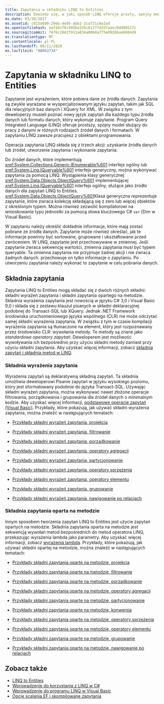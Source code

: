 ```yaml
---
title: Zapytania w składniku LINQ to Entities
description: Dowiedz się, w jaki sposób LINQ oferuje prosty, spójny model służący do pracy z danymi w różnych rodzajach źródeł danych i formatach przy użyciu obiektów programistycznych.
ms.date: 03/30/2017
ms.assetid: c015a609-29eb-4e95-abb1-2ca721c6e2ad
ms.openlocfilehash: eaf44cf6c995be335c6127f42d7aaec0dd98527c
ms.sourcegitcommit: 7476c20d2f911a834a00b8a7f5e8926bae6804d9
ms.translationtype: MT
ms.contentlocale: pl-PL
ms.lasthandoff: 08/11/2020
ms.locfileid: "88063734"
---
```

# <a name="queries-in-linq-to-entities"></a>Zapytania w składniku LINQ to Entities
Zapytanie jest wyrażeniem, które pobiera dane ze źródła danych. Zapytania są zwykle wyrażane w wyspecjalizowanym języku zapytań, takim jak SQL dla relacyjnych baz danych i XQuery for XML. W związku z tym deweloperzy musieli poznać nowy język zapytań dla każdego typu źródła danych lub formatu danych, który wykonuje zapytanie. Program Query Integrated Language (LINQ) oferuje prostszy, spójny model służący do pracy z danymi w różnych rodzajach źródeł danych i formatach. W zapytaniu LINQ zawsze pracujesz z obiektami programowania.  
  
 Operacja zapytania LINQ składa się z trzech akcji: uzyskanie źródła danych lub źródeł, utworzenie zapytania i wykonanie zapytania.  
  
 Do źródeł danych, które implementują <xref:System.Collections.Generic.IEnumerable%601> interfejs ogólny lub <xref:System.Linq.IQueryable%601> interfejs generyczny, można wykonywać zapytania za pomocą LINQ. Wystąpienia klasy generycznej <xref:System.Data.Objects.ObjectQuery%601> implementującej <xref:System.Linq.IQueryable%601> interfejs ogólny, służące jako źródło danych dla zapytań LINQ to Entities. <xref:System.Data.Objects.ObjectQuery%601>Klasa generyczna reprezentuje zapytanie, które zwraca kolekcję składającą się z zero lub więcej obiektów z określonym typem. Można również zezwolić kompilatorowi na wnioskowanie typu jednostki za pomocą słowa kluczowego C# `var` (Dim w Visual Basic).  
  
 W zapytaniu należy określić dokładnie informacje, które mają zostać pobrane ze źródła danych. Zapytanie może również określać, jak te informacje powinny być sortowane, grupowane i ukształtowane przed zwróceniem. W LINQ, zapytanie jest przechowywane w zmiennej. Jeśli zapytanie zwraca sekwencję wartości, zmienna zapytania musi być typem queryable. Ta zmienna zapytania nie przyjmuje żadnej akcji i nie zwraca żadnych danych. przechowuje on tylko informacje o zapytaniu. Po utworzeniu zapytania należy wykonać to zapytanie w celu pobrania danych.  
  
## <a name="query-syntax"></a>Składnia zapytania  
 Zapytania LINQ to Entities mogą składać się z dwóch różnych składni: składni wyrażeń zapytania i składni zapytania opartego na metodzie. Składnia wyrażenia zapytania jest nowością w języku C# 3,0 i Visual Basic 9,0 i składa się z zestawu klauzul pisanych w składni deklaracyjnej podobnej do Transact-SQL lub XQuery. Jednak .NET Framework środowiska uruchomieniowego języka wspólnego (CLR) nie może odczytać samej składni wyrażenia zapytania. W związku z tym w czasie kompilacji wyrażenia zapytania są tłumaczone na element, który jest rozpoznawany przez środowisko CLR: wywołania metody. Te metody są znane jako *standardowe operatory zapytań*. Deweloperem jest możliwość wywoływania ich bezpośrednio przy użyciu składni metody zamiast przy użyciu składni zapytania. Aby uzyskać więcej informacji, zobacz [składnia zapytań i składnia metod w LINQ](../../../../../csharp/programming-guide/concepts/linq/query-syntax-and-method-syntax-in-linq.md).  
  
### <a name="query-expression-syntax"></a>Składnia wyrażenia zapytania  
 Wyrażenia zapytań są deklaratywną składnią zapytań. Ta składnia umożliwia deweloperowi Pisanie zapytań w języku wysokiego poziomu, który jest sformatowany podobnie do języka Transact-SQL. Używając składni wyrażeń zapytania, można wykonywać nawet złożone operacje filtrowania, porządkowania i grupowania dla źródeł danych o minimalnym kodzie. Aby uzyskać więcej informacji, [podstawowe operacje zapytań (Visual Basic)](../../../../../visual-basic/programming-guide/concepts/linq/basic-query-operations.md). Przykłady, które pokazują, jak używać składni wyrażenia zapytania, można znaleźć w następujących tematach:  
  
- [Przykłady składni wyrażeń zapytania, projekcja](query-expression-syntax-examples-projection.md)  
  
- [Przykłady składni wyrażeń zapytania, filtrowanie](query-expression-syntax-examples-filtering.md)  
  
- [Przykłady składni wyrażeń zapytania, porządkowanie](query-expression-syntax-examples-ordering.md)  
  
- [Przykłady składni wyrażeń zapytania, operatory agregacji](query-expression-syntax-examples-aggregate-operators.md)  
  
- [Przykłady składni wyrażeń zapytania, partycjonowanie](query-expression-syntax-examples-partitioning.md)  
  
- [Przykłady składni wyrażeń zapytania, operatory sprzężenia](query-expression-syntax-examples-join-operators.md)  
  
- [Przykłady składni wyrażeń zapytania, operatory elementu](query-expression-syntax-examples-element-operators.md)  
  
- [Przykłady składni wyrażeń zapytania, grupowanie](query-expression-syntax-examples-grouping.md)  
  
- [Przykłady składni wyrażeń zapytania, nawigowanie po relacjach](query-expression-syntax-examples-navigating-relationships.md)  
  
### <a name="method-based-query-syntax"></a>Składnia zapytania oparta na metodzie  
 Innym sposobem tworzenia zapytań LINQ to Entities jest użycie zapytań opartych na metodzie. Składnia zapytania oparta na metodzie jest sekwencją wywołań metod bezpośrednich do metod operatora LINQ, przekazując wyrażenia lambda jako parametry. Aby uzyskać więcej informacji, zobacz [wyrażenia lambda](../../../../../csharp/language-reference/operators/lambda-expressions.md). Przykłady, które pokazują, jak używać składni opartej na metodzie, można znaleźć w następujących tematach:  
  
- [Przykłady składni zapytania oparte na metodzie, projekcja](method-based-query-syntax-examples-projection.md)  
  
- [Przykłady składni zapytania oparte na metodzie, filtrowanie](method-based-query-syntax-examples-filtering.md)  
  
- [Przykłady składni zapytania oparte na metodzie, porządkowanie](method-based-query-syntax-examples-ordering.md)  
  
- [Przykłady składni zapytania oparte na metodzie, operatory agregacji](method-based-query-syntax-examples-aggregate-operators.md)  
  
- [Przykłady składni zapytania oparte na metodzie, partycjonowanie](method-based-query-syntax-examples-partitioning.md)  
  
- [Przykłady składni zapytania oparte na metodzie, konwersja](method-based-query-syntax-examples-conversion.md)  
  
- [Przykłady składni zapytania oparte na metodzie, operatory sprzężenia](method-based-query-syntax-examples-join-operators.md)  
  
- [Przykłady składni zapytania oparte na metodzie, operatory elementu](method-based-query-syntax-examples-element-operators.md)  
  
- [Przykłady składni zapytania oparte na metodzie, grupowanie](method-based-query-syntax-examples-grouping.md)  
  
- [Przykłady składni zapytania oparte na metodzie, nawigowanie po relacjach](method-based-query-syntax-examples-navigating-relationships.md)  
  
## <a name="see-also"></a>Zobacz także

- [LINQ to Entities](linq-to-entities.md)
- [Wprowadzenie do korzystania z LINQ w C#](../../../../../csharp/programming-guide/concepts/linq/index.md)
- [Wprowadzenie do programu LINQ w Visual Basic](../../../../../visual-basic/programming-guide/concepts/linq/getting-started-with-linq.md)
- [Opcje scalania EF i skompilowane zapytania](https://docs.microsoft.com/archive/blogs/dsimmons/ef-merge-options-and-compiled-queries)
